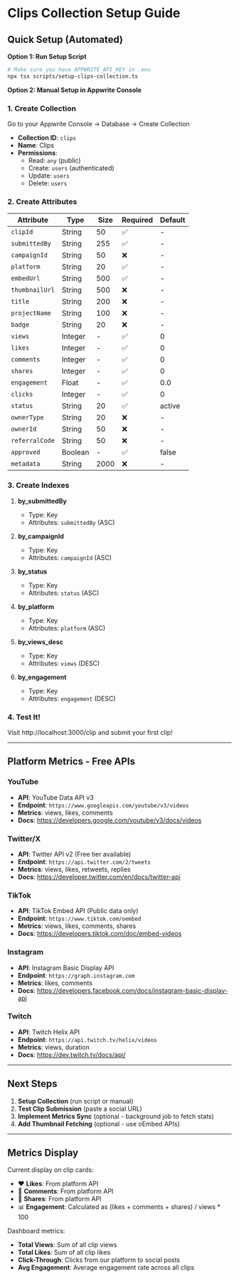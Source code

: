 # Clips Collection Setup Guide

## Quick Setup (Automated)

**Option 1: Run Setup Script**
```bash
# Make sure you have APPWRITE_API_KEY in .env
npx tsx scripts/setup-clips-collection.ts
```

**Option 2: Manual Setup in Appwrite Console**

### 1. Create Collection

Go to your Appwrite Console → Database → Create Collection

- **Collection ID**: `clips`
- **Name**: Clips
- **Permissions**:
  - Read: `any` (public)
  - Create: `users` (authenticated)
  - Update: `users`
  - Delete: `users`

### 2. Create Attributes

| Attribute | Type | Size | Required | Default |
|-----------|------|------|----------|---------|
| `clipId` | String | 50 | ✅ | - |
| `submittedBy` | String | 255 | ✅ | - |
| `campaignId` | String | 50 | ❌ | - |
| `platform` | String | 20 | ✅ | - |
| `embedUrl` | String | 500 | ✅ | - |
| `thumbnailUrl` | String | 500 | ❌ | - |
| `title` | String | 200 | ❌ | - |
| `projectName` | String | 100 | ❌ | - |
| `badge` | String | 20 | ❌ | - |
| `views` | Integer | - | ✅ | 0 |
| `likes` | Integer | - | ✅ | 0 |
| `comments` | Integer | - | ✅ | 0 |
| `shares` | Integer | - | ✅ | 0 |
| `engagement` | Float | - | ✅ | 0.0 |
| `clicks` | Integer | - | ✅ | 0 |
| `status` | String | 20 | ✅ | active |
| `ownerType` | String | 20 | ❌ | - |
| `ownerId` | String | 50 | ❌ | - |
| `referralCode` | String | 50 | ❌ | - |
| `approved` | Boolean | - | ✅ | false |
| `metadata` | String | 2000 | ❌ | - |

### 3. Create Indexes

1. **by_submittedBy**
   - Type: Key
   - Attributes: `submittedBy` (ASC)

2. **by_campaignId**
   - Type: Key
   - Attributes: `campaignId` (ASC)

3. **by_status**
   - Type: Key
   - Attributes: `status` (ASC)

4. **by_platform**
   - Type: Key
   - Attributes: `platform` (ASC)

5. **by_views_desc**
   - Type: Key
   - Attributes: `views` (DESC)

6. **by_engagement**
   - Type: Key
   - Attributes: `engagement` (DESC)

### 4. Test It!

Visit http://localhost:3000/clip and submit your first clip!

---

## Platform Metrics - Free APIs

### YouTube
- **API**: YouTube Data API v3
- **Endpoint**: `https://www.googleapis.com/youtube/v3/videos`
- **Metrics**: views, likes, comments
- **Docs**: https://developers.google.com/youtube/v3/docs/videos

### Twitter/X
- **API**: Twitter API v2 (Free tier available)
- **Endpoint**: `https://api.twitter.com/2/tweets`
- **Metrics**: views, likes, retweets, replies
- **Docs**: https://developer.twitter.com/en/docs/twitter-api

### TikTok
- **API**: TikTok Embed API (Public data only)
- **Endpoint**: `https://www.tiktok.com/oembed`
- **Metrics**: views, likes, comments, shares
- **Docs**: https://developers.tiktok.com/doc/embed-videos

### Instagram
- **API**: Instagram Basic Display API
- **Endpoint**: `https://graph.instagram.com`
- **Metrics**: likes, comments
- **Docs**: https://developers.facebook.com/docs/instagram-basic-display-api

### Twitch
- **API**: Twitch Helix API
- **Endpoint**: `https://api.twitch.tv/helix/videos`
- **Metrics**: views, duration
- **Docs**: https://dev.twitch.tv/docs/api/

---

## Next Steps

1. **Setup Collection** (run script or manual)
2. **Test Clip Submission** (paste a social URL)
3. **Implement Metrics Sync** (optional - background job to fetch stats)
4. **Add Thumbnail Fetching** (optional - use oEmbed APIs)

---

## Metrics Display

Current display on clip cards:
- ❤️ **Likes**: From platform API
- 💬 **Comments**: From platform API
- 🔄 **Shares**: From platform API
- 📊 **Engagement**: Calculated as (likes + comments + shares) / views * 100

Dashboard metrics:
- **Total Views**: Sum of all clip views
- **Total Likes**: Sum of all clip likes
- **Click-Through**: Clicks from our platform to social posts
- **Avg Engagement**: Average engagement rate across all clips
